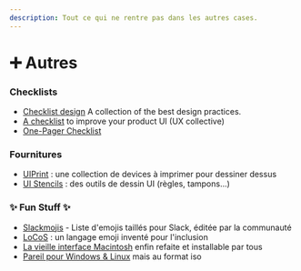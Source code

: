 ```yaml
---
description: Tout ce qui ne rentre pas dans les autres cases.
---
```


# ➕ Autres

### Checklists

* [Checklist design](https://www.checklist.design/) A collection of the best design practices.
* [A checklist](https://uxdesign.cc/how-to-improve-your-product-ui-designers-checklist-58510947e6ab) to improve your product UI (UX collective)
* [One-Pager Checklist](https://docs.google.com/document/d/1LS\_wnRwQLF65ZqqhtFf2m7UUdhtYKNKEgHa7ad3z-Yk/edit)

### Fournitures

* [UIPrint](https://uiprint.co/all-printable/) : une collection de devices à imprimer pour dessiner dessus
* [UI Stencils](https://www.uistencils.com/) : des outils de dessin UI (règles, tampons...)

### ✨ Fun Stuff ✨

* [Slackmojis](https://slackmojis.com/) - Liste d'emojis taillés pour Slack, éditée par la communauté
* [LoCoS](https://www.logodesignlove.com/yukio-ota-locos) : un langage emoji inventé pour l'inclusion
* [La vieille interface Macintosh](https://github.com/felixrieseberg/macintosh.js) enfin refaite et installable par tous
* [Pareil pour Windows & Linux](https://winworldpc.com/library/operating-systems) mais au format iso


